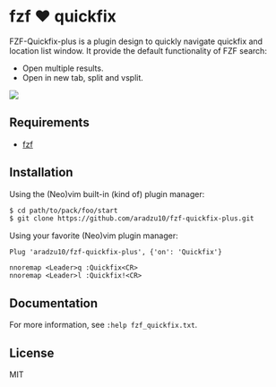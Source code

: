 # fzf :heart: quickfix

FZF-Quickfix-plus is a plugin design to quickly navigate quickfix and location list window.
It provide the default functionality of FZF search:
- Open multiple results.
- Open in new tab, split and vsplit.


![](https://user-images.githubusercontent.com/25827968/63228948-0d8ff100-c1fb-11e9-95d8-e5df195ba18e.png)

## Requirements
- [fzf](https://github.com/junegunn/fzf)

## Installation

Using the (Neo)vim built-in (kind of) plugin manager:

```sh
$ cd path/to/pack/foo/start
$ git clone https://github.com/aradzu10/fzf-quickfix-plus.git
```

Using your favorite (Neo)vim plugin manager:

```vim
Plug 'aradzu10/fzf-quickfix-plus', {'on': 'Quickfix'}

nnoremap <Leader>q :Quickfix<CR>
nnoremap <Leader>l :Quickfix!<CR>

```

## Documentation

For more information, see `:help fzf_quickfix.txt`.

## License

MIT

